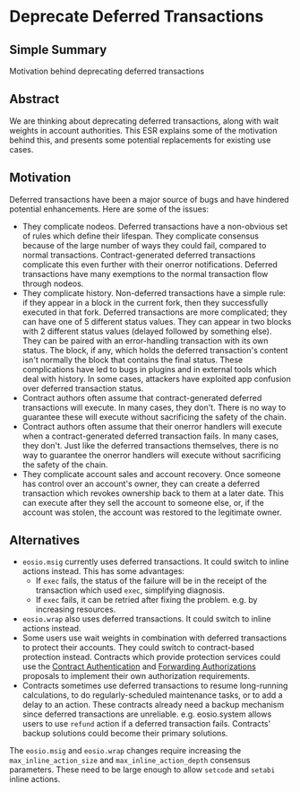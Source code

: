 # Deprecate Deferred Transactions

## Simple Summary

Motivation behind deprecating deferred transactions

## Abstract

We are thinking about deprecating deferred transactions, along with wait weights in account
authorities. This ESR explains some of the motivation behind this, and presents some potential
replacements for existing use cases.

## Motivation

Deferred transactions have been a major source of bugs and have hindered potential
enhancements. Here are some of the issues:

* They complicate nodeos. Deferred transactions have a non-obvious set of rules which define their
  lifespan. They complicate consensus because of the large number of ways they could fail,
  compared to normal transactions. Contract-generated deferred transactions complicate this even
  further with their onerror notifications. Deferred transactions have many exemptions to the normal
  transaction flow through nodeos.
* They complicate history. Non-deferred transactions have a simple rule: if they appear in a block
  in the current fork, then they successfully executed in that fork. Deferred transactions
  are more complicated; they can have one of 5 different status values. They can appear in two
  blocks with 2 different status values (delayed followed by something else). They can be paired
  with an error-handling transaction with its own status. The block, if any, which holds the 
  deferred transaction's content isn't normally the block that contains the final
  status. These complications have led to bugs in plugins and in external tools which deal with
  history. In some cases, attackers have exploited app confusion over deferred transaction
  status.
* Contract authors often assume that contract-generated deferred transactions will execute. In
  many cases, they don't. There is no way to guarantee these will execute without sacrificing
  the safety of the chain.
* Contract authors often assume that their onerror handlers will execute when a
  contract-generated deferred transaction fails. In many cases, they don't. Just like the
  deferred transactions themselves, there is no way to guarantee the onerror handlers will
  execute without sacrificing the safety of the chain.
* They complicate account sales and account recovery. Once someone has control over an account's
  owner, they can create a deferred transaction which revokes ownership back to them at a later
  date. This can execute after they sell the account to someone else, or, if the account was
  stolen, the account was restored to the legitimate owner.

## Alternatives

* `eosio.msig` currently uses deferred transactions. It could switch to inline actions instead.
   This has some advantages:
  * If `exec` fails, the status of the failure will be in the receipt of the transaction
    which used `exec`, simplifying diagnosis.
  * If `exec` fails, it can be retried after fixing the problem. e.g. by increasing resources.
* `eosio.wrap` also uses deferred transactions. It could switch to inline actions instead.
* Some users use wait weights in combination with deferred transactions to protect their accounts.
  They could switch to contract-based protection instead. Contracts which provide protection
  services could use the [Contract Authentication](esr_contract_trx_auth.md) and
  [Forwarding Authorizations](esr_contract_fwd_auth.md) proposals to implement their
  own authorization requirements.
* Contracts sometimes use deferred transactions to resume long-running calculations, to do
  regularly-scheduled maintenance tasks, or to add a delay to an action. These contracts
  already need a backup mechanism since deferred transactions are unreliable. e.g. 
  eosio.system allows users to use `refund` action if a deferred transaction fails.
  Contracts' backup solutions could become their primary solutions.

The `eosio.msig` and `eosio.wrap` changes require increasing the `max_inline_action_size`
and `max_inline_action_depth` consensus parameters. These need to be large enough to allow
`setcode` and `setabi` inline actions.
